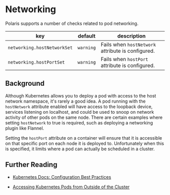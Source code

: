 # Networking

Polaris supports a number of checks related to pod networking.

key | default | description
----|---------|------------
`networking.hostNetworkSet` | `warning` | Fails when `hostNetwork` attribute is configured.
`networking.hostPortSet` | `warning` | Fails when `hostPort` attribute is configured.


## Background

Although Kubernetes allows you to deploy a pod with access to the host network namespace, it's rarely a good idea. A pod running with the `hostNetwork` attribute enabled will have access to the loopback device, services listening on localhost, and could be used to snoop on network activity of other pods on the same node. There are certain examples where setting `hostNetwork` to true is required, such as deploying a networking plugin like Flannel.

Setting the `hostPort` attribute on a container will ensure that it is accessible on that specific port on each node it is deployed to. Unfortunately when this is specified, it limits where a pod can actually be scheduled in a cluster.


## Further Reading

- [Kubernetes Docs: Configuration Best Practices](https://kubernetes.io/docs/concepts/configuration/overview/#services)

- [Accessing Kubernetes Pods from Outside of the Cluster](http://alesnosek.com/blog/2017/02/14/accessing-kubernetes-pods-from-outside-of-the-cluster/)
